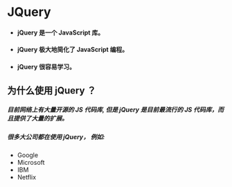 # JQuery

- #### jQuery 是一个 JavaScript 库。

- #### jQuery 极大地简化了 JavaScript 编程。

- #### jQuery 很容易学习。

## 为什么使用 jQuery ？

##### 目前网络上有大量开源的 JS 代码库, 但是 jQuery 是目前最流行的 JS 代码库，而且提供了大量的扩展。

##### 很多大公司都在使用 jQuery， 例如:

- Google
- Microsoft
- IBM
- Netflix